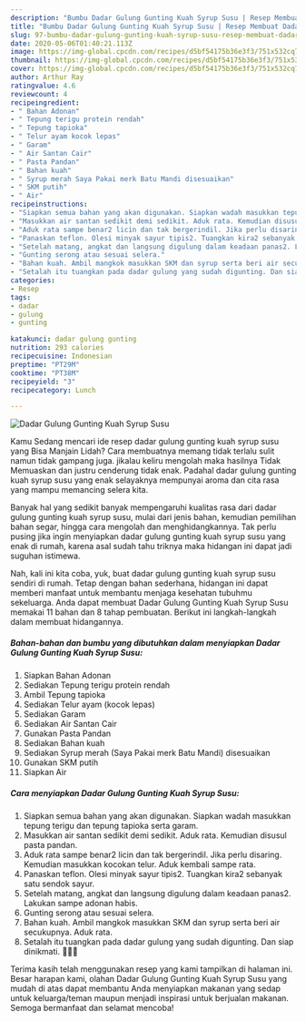 ```yaml
---
description: "Bumbu Dadar Gulung Gunting Kuah Syrup Susu | Resep Membuat Dadar Gulung Gunting Kuah Syrup Susu Yang Enak Dan Mudah"
title: "Bumbu Dadar Gulung Gunting Kuah Syrup Susu | Resep Membuat Dadar Gulung Gunting Kuah Syrup Susu Yang Enak Dan Mudah"
slug: 97-bumbu-dadar-gulung-gunting-kuah-syrup-susu-resep-membuat-dadar-gulung-gunting-kuah-syrup-susu-yang-enak-dan-mudah
date: 2020-05-06T01:40:21.113Z
image: https://img-global.cpcdn.com/recipes/d5bf54175b36e3f3/751x532cq70/dadar-gulung-gunting-kuah-syrup-susu-foto-resep-utama.jpg
thumbnail: https://img-global.cpcdn.com/recipes/d5bf54175b36e3f3/751x532cq70/dadar-gulung-gunting-kuah-syrup-susu-foto-resep-utama.jpg
cover: https://img-global.cpcdn.com/recipes/d5bf54175b36e3f3/751x532cq70/dadar-gulung-gunting-kuah-syrup-susu-foto-resep-utama.jpg
author: Arthur Ray
ratingvalue: 4.6
reviewcount: 4
recipeingredient:
- " Bahan Adonan"
- " Tepung terigu protein rendah"
- " Tepung tapioka"
- " Telur ayam kocok lepas"
- " Garam"
- " Air Santan Cair"
- " Pasta Pandan"
- " Bahan kuah"
- " Syrup merah Saya Pakai merk Batu Mandi disesuaikan"
- " SKM putih"
- " Air"
recipeinstructions:
- "Siapkan semua bahan yang akan digunakan. Siapkan wadah masukkan tepung terigu dan tepung tapioka serta garam."
- "Masukkan air santan sedikit demi sedikit. Aduk rata. Kemudian disusul pasta pandan."
- "Aduk rata sampe benar2 licin dan tak bergerindil. Jika perlu disaring. Kemudian masukkan kocokan telur. Aduk kembali sampe rata."
- "Panaskan teflon. Olesi minyak sayur tipis2. Tuangkan kira2 sebanyak satu sendok sayur."
- "Setelah matang, angkat dan langsung digulung dalam keadaan panas2. Lakukan sampe adonan habis."
- "Gunting serong atau sesuai selera."
- "Bahan kuah. Ambil mangkok masukkan SKM dan syrup serta beri air secukupnya. Aduk rata."
- "Setalah itu tuangkan pada dadar gulung yang sudah digunting. Dan siap dinikmati. 🥰🥰🥰"
categories:
- Resep
tags:
- dadar
- gulung
- gunting

katakunci: dadar gulung gunting 
nutrition: 293 calories
recipecuisine: Indonesian
preptime: "PT29M"
cooktime: "PT38M"
recipeyield: "3"
recipecategory: Lunch

---
```



![Dadar Gulung Gunting Kuah Syrup Susu](https://img-global.cpcdn.com/recipes/d5bf54175b36e3f3/751x532cq70/dadar-gulung-gunting-kuah-syrup-susu-foto-resep-utama.jpg)

Kamu Sedang mencari ide resep dadar gulung gunting kuah syrup susu yang Bisa Manjain Lidah? Cara membuatnya memang tidak terlalu sulit namun tidak gampang juga. jikalau keliru mengolah maka hasilnya Tidak Memuaskan dan justru cenderung tidak enak. Padahal dadar gulung gunting kuah syrup susu yang enak selayaknya mempunyai aroma dan cita rasa yang mampu memancing selera kita.

Banyak hal yang sedikit banyak mempengaruhi kualitas rasa dari dadar gulung gunting kuah syrup susu, mulai dari jenis bahan, kemudian pemilihan bahan segar, hingga cara mengolah dan menghidangkannya. Tak perlu pusing jika ingin menyiapkan dadar gulung gunting kuah syrup susu yang enak di rumah, karena asal sudah tahu triknya maka hidangan ini dapat jadi suguhan istimewa.




Nah, kali ini kita coba, yuk, buat dadar gulung gunting kuah syrup susu sendiri di rumah. Tetap dengan bahan sederhana, hidangan ini dapat memberi manfaat untuk membantu menjaga kesehatan tubuhmu sekeluarga. Anda dapat membuat Dadar Gulung Gunting Kuah Syrup Susu memakai 11 bahan dan 8 tahap pembuatan. Berikut ini langkah-langkah dalam membuat hidangannya.

<!--inarticleads1-->

##### Bahan-bahan dan bumbu yang dibutuhkan dalam menyiapkan Dadar Gulung Gunting Kuah Syrup Susu:

1. Siapkan  Bahan Adonan
1. Sediakan  Tepung terigu protein rendah
1. Ambil  Tepung tapioka
1. Sediakan  Telur ayam (kocok lepas)
1. Sediakan  Garam
1. Sediakan  Air Santan Cair
1. Gunakan  Pasta Pandan
1. Sediakan  Bahan kuah
1. Sediakan  Syrup merah (Saya Pakai merk Batu Mandi) disesuaikan
1. Gunakan  SKM putih
1. Siapkan  Air




<!--inarticleads2-->

##### Cara menyiapkan Dadar Gulung Gunting Kuah Syrup Susu:

1. Siapkan semua bahan yang akan digunakan. Siapkan wadah masukkan tepung terigu dan tepung tapioka serta garam.
1. Masukkan air santan sedikit demi sedikit. Aduk rata. Kemudian disusul pasta pandan.
1. Aduk rata sampe benar2 licin dan tak bergerindil. Jika perlu disaring. Kemudian masukkan kocokan telur. Aduk kembali sampe rata.
1. Panaskan teflon. Olesi minyak sayur tipis2. Tuangkan kira2 sebanyak satu sendok sayur.
1. Setelah matang, angkat dan langsung digulung dalam keadaan panas2. Lakukan sampe adonan habis.
1. Gunting serong atau sesuai selera.
1. Bahan kuah. Ambil mangkok masukkan SKM dan syrup serta beri air secukupnya. Aduk rata.
1. Setalah itu tuangkan pada dadar gulung yang sudah digunting. Dan siap dinikmati. 🥰🥰🥰




Terima kasih telah menggunakan resep yang kami tampilkan di halaman ini. Besar harapan kami, olahan Dadar Gulung Gunting Kuah Syrup Susu yang mudah di atas dapat membantu Anda menyiapkan makanan yang sedap untuk keluarga/teman maupun menjadi inspirasi untuk berjualan makanan. Semoga bermanfaat dan selamat mencoba!
